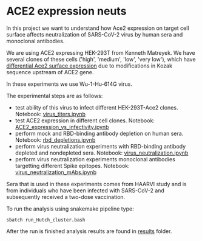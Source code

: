 # ACE2 expression neuts

In this project we want to understand how Ace2 expression on target cell surface affects neutralization of SARS-CoV-2 virus by human sera and monoclonal antibodies.

We are using ACE2 expressing HEK-293T from Kenneth Matreyek. We have several clones of these cells ('high', 'medium', 'low', 'very low'), which have [differential Ace2 surface expression](https://journals.plos.org/plospathogens/article?id=10.1371/journal.ppat.1009715) due to modifications in Kozak sequence upstream of ACE2 gene.

In these experiments we use Wu-1-Hu-614G virus.

The experimental steps are as follows:
- test ability of this virus to infect different HEK-293T-Ace2 clones. Notebook: [virus_titers.ipynb](virus_titers.ipynb)
- test ACE2 expression in different cell clones. Notebook: [ACE2_expression_vs_infectivity.ipynb](ACE2_expression_vs_infectivity.ipynb)
- perform mock and RBD-binding antibody depletion on human sera. Notebook: [rbd_depletions.ipynb](rbd_depletions.ipynb)
- perform virus neutralization experiments with RBD-binding antibody depleted and nondepleted sera. Notebook: [virus_neutralization.ipynb](virus_neutralization.ipynb)
- perform virus neutralization experiments monoclonal antibodies targetting different Spike epitopes. Notebook: [virus_neutralization_mAbs.ipynb](virus_neutralization_mAbs.ipynb)


Sera that is used in these experiments comes from HAARVI study and is from individuals who have been infected with SARS-CoV-2 and subsequently received a two-dose vaccination.

To run the analysis using snakemake pipeline type:

```
sbatch run_Hutch_cluster.bash
```

After the run is finished analysis results are found in [results](./results) folder.
